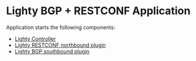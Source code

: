 # Lighty BGP + RESTCONF Application
Application starts the following components:
* [Lighty Controller](../../lighty-core/lighty-controller/README.md)
* [Lighty RESTCONF northbound plugin](../../lighty-modules/lighty-restconf-nb-community/README.md)
* [Lighty BGP southbound plugin](../../lighty-modules/lighty-bgp/README.md)

[comment]: <> (TODO, tutorial on how to connect BGP speaker, POSTMAN collection, topology export)